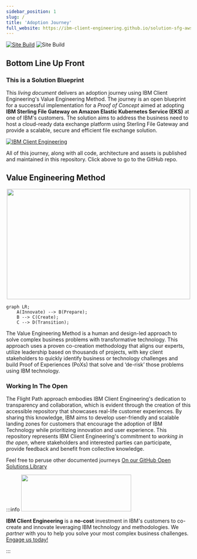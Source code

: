 ```yaml
---
sidebar_position: 1
slug: /
title: 'Adoption Journey'
full_website: https://ibm-client-engineering.github.io/solution-sfg-aws/
---
```


[![Site Build](https://github.com/ibm-client-engineering/solution-filenet-aws/actions/workflows/deploy.yml/badge.svg)](https://github.com/ibm-client-engineering/solution-filenet-aws/actions/workflows/deploy.yml)  ![Site Build](https://img.shields.io/badge/Stage-Co--Create-Co--Create)

## Bottom Line Up Front

### This is a Solution Blueprint

This _living document_ delivers an adoption journey using IBM Client Engineering's Value Engineering Method. The journey is an open blueprint for a successful implementation for a _Proof of Concept_ aimed at adopting **IBM Sterling File Gateway on Amazon Elastic Kubernetes Service (EKS)** at one of IBM's customers. The solution aims to address the business need to host a cloud-ready data exchange platform using Sterling File Gateway and provide a scalable, secure and efficient file exchange solution.

[![IBM Client Engineering](https://github-readme-stats.vercel.app/api/pin/?username=ibm-client-engineering&repo=solution-filenet-aws)](https://github.com/ibm-client-engineering/solution-filenet-aws)

All of this journey, along with all code, architecture and assets is published and maintained in this repository. Click above to go to the GitHub repo.

## Value Engineering Method

<center><img src="https://user-images.githubusercontent.com/95059/234157742-2ecebab2-e5b8-44e6-a2d8-666f8ad4dc24.svg" width="500" height="300" /></center>

```mermaid
graph LR;
    A(Innovate) --> B(Prepare);
    B --> C(Create);
    C --> D(Transition);
```

The Value Engineering Method is a human and design-led approach to solve complex business problems with transformative technology. This approach uses a proven co-creation methodology that aligns our experts, utilize leadership based on thousands of projects, with key client stakeholders to quickly identify business or technology challenges and build Proof of Experiences (PoXs) that solve and ‘de-risk’ those problems using IBM technology.

### Working In The Open

The Flight Path approach embodies IBM Client Engineering's dedication to transparency and collaboration, which is evident through the creation of this accessible repository that showcases real-life customer experiences. By sharing this knowledge, IBM aims to develop user-friendly and scalable landing zones for customers that encourage the adoption of IBM Technology while prioritizing innovation and user experience. This repository represents IBM Client Engineering's commitment to _working in the open_, where stakeholders and interested parties can participate, provide feedback and benefit from collective knowledge.

Feel free to peruse other documented journeys [On our GitHub Open Solutions Library](https://github.com/ibm-client-engineering)

:::info
<img src="https://user-images.githubusercontent.com/95059/166857681-99c92cdc-fa62-4141-b903-969bd6ec1a41.png" width="300" height="100" />

**IBM Client Engineering** is a **no-cost** investment in IBM's customers to co-create and innovate leveraging IBM technology and methodologies. We _partner_ with you to help you solve your most complex business challenges. [Engage us today!](https://www.ibm.com/client-engineering)

:::
